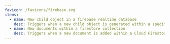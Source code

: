 ```yaml
---
favicon: /favicons/firebase.svg
items:
  - name: New child object in a firebase realtime database
    desc: Triggers when a new child object is generated within a specific path.
  - name: New documents within a firestore collection
    desc: Triggers when a new document is added within a Cloud Firestore collection.
---
```


<script setup>
  import CustomListing from '../../components/CustomListing.vue'
</script>

<CustomListing />
